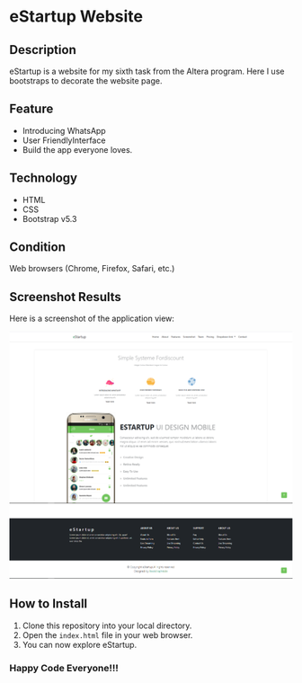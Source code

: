 # eStartup Website

## Description

eStartup is a website for my sixth task from the Altera program. Here I use bootstraps to decorate the website page.

## Feature

- Introducing WhatsApp
- User FriendlyInterface
- Build the app everyone loves.

## Technology

- HTML
- CSS
- Bootstrap v5.3

## Condition

Web browsers (Chrome, Firefox, Safari, etc.)

## Screenshot Results

Here is a screenshot of the application view:

![App Views 1](./assets/Screenshoots/1.PNG)
![App Views 2](./assets/Screenshoots/2.PNG)

## How to Install

1. Clone this repository into your local directory.
2. Open the `index.html` file in your web browser.
3. You can now explore eStartup.

### Happy Code Everyone!!!
